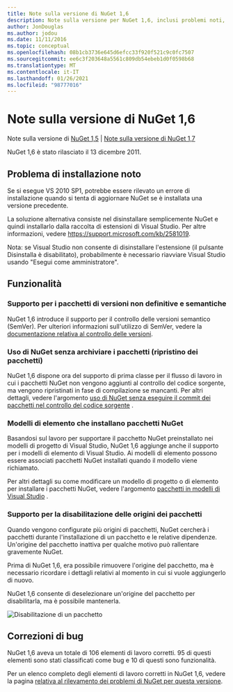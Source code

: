 ```yaml
---
title: Note sulla versione di NuGet 1,6
description: Note sulla versione per NuGet 1,6, inclusi problemi noti, correzioni di bug, funzionalità aggiunte e DCR.
author: JonDouglas
ms.author: jodou
ms.date: 11/11/2016
ms.topic: conceptual
ms.openlocfilehash: 08b1cb3736e645d6efcc33f920f521c9c0fc7507
ms.sourcegitcommit: ee6c3f203648a5561c809db54ebeb1d0f0598b68
ms.translationtype: MT
ms.contentlocale: it-IT
ms.lasthandoff: 01/26/2021
ms.locfileid: "98777016"
---
```

 # <a name="nuget-16-release-notes"></a>Note sulla versione di NuGet 1,6

Note sulla versione di [NuGet 1,5](../release-notes/nuget-1.5.md)  |  [Note sulla versione di NuGet 1,7](../release-notes/nuget-1.7.md)

NuGet 1,6 è stato rilasciato il 13 dicembre 2011.

## <a name="known-installation-issue"></a>Problema di installazione noto
Se si esegue VS 2010 SP1, potrebbe essere rilevato un errore di installazione quando si tenta di aggiornare NuGet se è installata una versione precedente.

La soluzione alternativa consiste nel disinstallare semplicemente NuGet e quindi installarlo dalla raccolta di estensioni di Visual Studio.  Per altre informazioni, vedere <https://support.microsoft.com/kb/2581019>.

Nota: se Visual Studio non consente di disinstallare l'estensione (il pulsante Disinstalla è disabilitato), probabilmente è necessario riavviare Visual Studio usando "Esegui come amministratore".

## <a name="features"></a>Funzionalità

### <a name="support-for-semantic-versioning-and-prerelease-packages"></a>Supporto per i pacchetti di versioni non definitive e semantiche
NuGet 1,6 introduce il supporto per il controllo delle versioni semantico (SemVer). Per ulteriori informazioni sull'utilizzo di SemVer, vedere la [documentazione relativa al controllo delle versioni](../create-packages/prerelease-packages.md).

### <a name="using-nuget-without-checking-in-packages-package-restore"></a>Uso di NuGet senza archiviare i pacchetti (ripristino dei pacchetti)
NuGet 1,6 dispone ora del supporto di prima classe per il flusso di lavoro in cui i pacchetti NuGet non vengono aggiunti al controllo del codice sorgente, ma vengono ripristinati in fase di compilazione se mancanti. Per altri dettagli, vedere l'argomento [uso di NuGet senza eseguire il commit dei pacchetti nel controllo del codice sorgente](../consume-packages/packages-and-source-control.md) .

### <a name="item-templates-that-install-nuget-packages"></a>Modelli di elemento che installano pacchetti NuGet
Basandosi sul lavoro per supportare il pacchetto NuGet preinstallato nei modelli di progetto di Visual Studio, NuGet 1,6 aggiunge anche il supporto per i modelli di elemento di Visual Studio. Ai modelli di elemento possono essere associati pacchetti NuGet installati quando il modello viene richiamato.

Per altri dettagli su come modificare un modello di progetto o di elemento per installare i pacchetti NuGet, vedere l'argomento [pacchetti in modelli di Visual Studio](../visual-studio-extensibility/visual-studio-templates.md) .

### <a name="support-for-disabling-package-sources"></a>Supporto per la disabilitazione delle origini dei pacchetti
Quando vengono configurate più origini di pacchetti, NuGet cercherà i pacchetti durante l'installazione di un pacchetto e le relative dipendenze. Un'origine del pacchetto inattiva per qualche motivo può rallentare gravemente NuGet.

Prima di NuGet 1,6, era possibile rimuovere l'origine del pacchetto, ma è necessario ricordare i dettagli relativi al momento in cui si vuole aggiungerlo di nuovo.

NuGet 1,6 consente di deselezionare un'origine del pacchetto per disabilitarla, ma è possibile mantenerla.

![Disabilitazione di un pacchetto](./media/package-source-with-disabled-source.png)

## <a name="bug-fixes"></a>Correzioni di bug
NuGet 1,6 aveva un totale di 106 elementi di lavoro corretti. 95 di questi elementi sono stati classificati come bug e 10 di questi sono funzionalità.

Per un elenco completo degli elementi di lavoro corretti in NuGet 1,6, vedere la pagina [relativa al rilevamento dei problemi di NuGet per questa versione](http://nuget.codeplex.com/workitem/list/advanced?keyword=&status=Closed&type=All&priority=All&release=NuGet%201.6&assignedTo=All&component=All&sortField=Votes&sortDirection=Descending&page=0).
